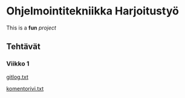 # Ohjelmointitekniikka Harjoitustyö

This is a **fun** *project*

## Tehtävät
### Viikko 1

[gitlog.txt](blob/main/laskarit/viikko1/gitlog.txt)

[komentorivi.txt](blob/main/laskarit/viikko1/komentorivi.txt)

